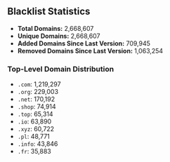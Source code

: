 ## Blacklist Statistics

- **Total Domains:** 2,668,607
- **Unique Domains:** 2,668,607
- **Added Domains Since Last Version:** 709,945
- **Removed Domains Since Last Version:** 1,063,254

### Top-Level Domain Distribution

-  `.com`: 1,219,297
-  `.org`: 229,003
-  `.net`: 170,192
-  `.shop`: 74,914
-  `.top`: 65,314
-  `.io`: 63,890
-  `.xyz`: 60,722
-  `.pl`: 48,771
-  `.info`: 43,846
-  `.fr`: 35,883
